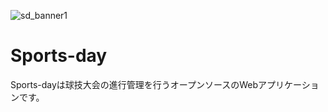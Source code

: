 ![sd_banner1](https://github.com/Sports-day/.github/assets/58895178/af07e9d6-f5a0-491e-a0e4-86dbd29c78e6)

# Sports-day

Sports-dayは球技大会の進行管理を行うオープンソースのWebアプリケーションです。
